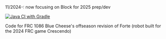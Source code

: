 11/2024-: now focusing on Block for 2025 prep/dev

[![Java CI with Gradle](https://github.com/carokhan/ForteOffseason2024/actions/workflows/gradle.yml/badge.svg)](https://github.com/carokhan/ForteOffseason2024/actions/workflows/gradle.yml)

Code for FRC 1086 Blue Cheese's offseason revision of Forte (robot built for the 2024 FRC game Crescendo)
